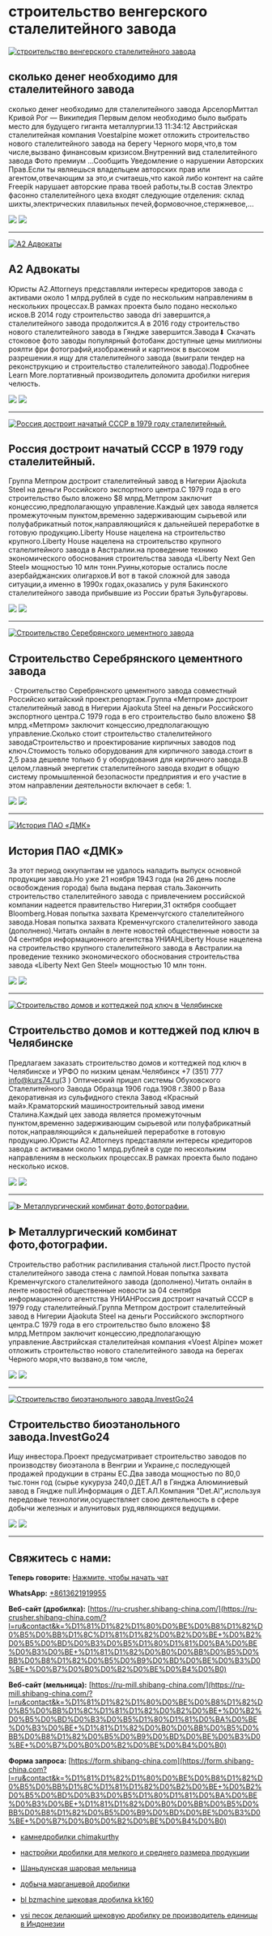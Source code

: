 # строительство венгерского сталелитейного завода

<a href="https://swt.shibang-china.com/?l=ru&img&k=%D1%81%D1%82%D1%80%D0%BE%D0%B8%D1%82%D0%B5%D0%BB%D1%8C%D1%81%D1%82%D0%B2%D0%BE+%D0%B2%D0%B5%D0%BD%D0%B3%D0%B5%D1%80%D1%81%D0%BA%D0%BE%D0%B3%D0%BE+%D1%81%D1%82%D0%B0%D0%BB%D0%B5%D0%BB%D0%B8%D1%82%D0%B5%D0%B9%D0%BD%D0%BE%D0%B3%D0%BE+%D0%B7%D0%B0%D0%B2%D0%BE%D0%B4%D0%B0" target="_blank">![строительство венгерского сталелитейного завода](http://static.shibang-china.com/all-800x300/506.jpg)</a>

## сколько денег необходимо для сталелитейного завода
сколько денег необходимо для сталелитейного завода АрселорМиттал Кривой Рог — Википедия Первым делом необходимо было выбрать место для будущего гиганта металлургии.13 11:34:12 Австрийская сталелитейная компания Voestalpine может отложить строительство нового сталелитейного завода на берегу Черного моря,что,в том числе,вызвано финансовым кризисом.Внутренний вид сталелитейного завода Фото премиум …Сообщить Уведомление о нарушении Авторских Прав.Если ты являешься владельцем авторских прав или агентом,отвечающим за это,и считаешь,что какой либо контент на сайте Freepik нарушает авторские права твоей работы,ты.В состав Электро фасонно сталелитейного цеха входят следующие отделения: склад шихты,электрических плавильных печей,формовочное,стержневое,…


<a href="https://whatsapp.shibangsoft.com/WhatsApp.php" target="_blank" title="WhatsApp">![](http://static.shibang-china.com/icon/whatsapp.png)</a> <a href="https://swt.shibang-china.com/?l=ru&icon&k=%D1%81%D1%82%D1%80%D0%BE%D0%B8%D1%82%D0%B5%D0%BB%D1%8C%D1%81%D1%82%D0%B2%D0%BE+%D0%B2%D0%B5%D0%BD%D0%B3%D0%B5%D1%80%D1%81%D0%BA%D0%BE%D0%B3%D0%BE+%D1%81%D1%82%D0%B0%D0%BB%D0%B5%D0%BB%D0%B8%D1%82%D0%B5%D0%B9%D0%BD%D0%BE%D0%B3%D0%BE+%D0%B7%D0%B0%D0%B2%D0%BE%D0%B4%D0%B0" target="_blank">![](http://static.shibang-china.com/icon/chat-ru.png)</a>

---

<a href="https://swt.shibang-china.com/?l=ru&img&k=%D1%81%D1%82%D1%80%D0%BE%D0%B8%D1%82%D0%B5%D0%BB%D1%8C%D1%81%D1%82%D0%B2%D0%BE+%D0%B2%D0%B5%D0%BD%D0%B3%D0%B5%D1%80%D1%81%D0%BA%D0%BE%D0%B3%D0%BE+%D1%81%D1%82%D0%B0%D0%BB%D0%B5%D0%BB%D0%B8%D1%82%D0%B5%D0%B9%D0%BD%D0%BE%D0%B3%D0%BE+%D0%B7%D0%B0%D0%B2%D0%BE%D0%B4%D0%B0" target="_blank">![A2 Адвокаты](http://static.shibang-china.com/all-800x300/1235.jpg)</a>

## A2 Адвокаты
Юристы A2.Attorneys представляли интересы кредиторов завода с активами около 1 млрд.рублей в суде по нескольким направлениям в нескольких процессах.В рамках проекта было подано несколько исков.В 2014 году строительство завода dri завершится,а сталелитейного завода продолжится.А в 2016 году строительство нового сталелитейного завода в Гяндже завершится.Завода⬇ Скачать стоковое фото заводы популярный фотобанк доступные цены миллионы роялти фри фотографий,изображений и картинок в высоком разрешении.я ищу для сталелитейного завода (выиграли тендер на реконструкцию и строительство сталелитейного завода).Подробнее Learn More.портативный производитель доломита дробилки нигерия челюсть.


<a href="https://whatsapp.shibangsoft.com/WhatsApp.php" target="_blank" title="WhatsApp">![](http://static.shibang-china.com/icon/whatsapp.png)</a> <a href="https://swt.shibang-china.com/?l=ru&icon&k=%D1%81%D1%82%D1%80%D0%BE%D0%B8%D1%82%D0%B5%D0%BB%D1%8C%D1%81%D1%82%D0%B2%D0%BE+%D0%B2%D0%B5%D0%BD%D0%B3%D0%B5%D1%80%D1%81%D0%BA%D0%BE%D0%B3%D0%BE+%D1%81%D1%82%D0%B0%D0%BB%D0%B5%D0%BB%D0%B8%D1%82%D0%B5%D0%B9%D0%BD%D0%BE%D0%B3%D0%BE+%D0%B7%D0%B0%D0%B2%D0%BE%D0%B4%D0%B0" target="_blank">![](http://static.shibang-china.com/icon/chat-ru.png)</a>

---

<a href="https://swt.shibang-china.com/?l=ru&img&k=%D1%81%D1%82%D1%80%D0%BE%D0%B8%D1%82%D0%B5%D0%BB%D1%8C%D1%81%D1%82%D0%B2%D0%BE+%D0%B2%D0%B5%D0%BD%D0%B3%D0%B5%D1%80%D1%81%D0%BA%D0%BE%D0%B3%D0%BE+%D1%81%D1%82%D0%B0%D0%BB%D0%B5%D0%BB%D0%B8%D1%82%D0%B5%D0%B9%D0%BD%D0%BE%D0%B3%D0%BE+%D0%B7%D0%B0%D0%B2%D0%BE%D0%B4%D0%B0" target="_blank">![Россия достроит начатый СССР в 1979 году сталелитейный.](http://static.shibang-china.com/all-800x300/907.jpg)</a>

## Россия достроит начатый СССР в 1979 году сталелитейный.
Группа Метпром достроит сталелитейный завод в Нигерии Ajaokuta Steel на деньги Российского экспортного центра.С 1979 года в его строительство было вложено $8 млрд.Метпром заключит концессию,предполагающую управление.Каждый цех завода является промежуточным пунктом,временно задерживающим сырьевой или полуфабрикатный поток,направляющийся к дальнейшей переработке в готовую продукцию.Liberty House нацелена на строительство крупного.Liberty House нацелена на строительство крупного сталелитейного завода в Австралии.на проведение технико экономического обоснования строительства завода &#171;Liberty Next Gen Steel&#187; мощностью 10 млн тонн.Руины,которые остались после азербайджанских олигархов.И вот в такой сложной для завода ситуации,а именно в 1990х годах,оказались у руля Бакинского сталелитейного завода прибывшие из России братья Зульфугаровы.


<a href="https://whatsapp.shibangsoft.com/WhatsApp.php" target="_blank" title="WhatsApp">![](http://static.shibang-china.com/icon/whatsapp.png)</a> <a href="https://swt.shibang-china.com/?l=ru&icon&k=%D1%81%D1%82%D1%80%D0%BE%D0%B8%D1%82%D0%B5%D0%BB%D1%8C%D1%81%D1%82%D0%B2%D0%BE+%D0%B2%D0%B5%D0%BD%D0%B3%D0%B5%D1%80%D1%81%D0%BA%D0%BE%D0%B3%D0%BE+%D1%81%D1%82%D0%B0%D0%BB%D0%B5%D0%BB%D0%B8%D1%82%D0%B5%D0%B9%D0%BD%D0%BE%D0%B3%D0%BE+%D0%B7%D0%B0%D0%B2%D0%BE%D0%B4%D0%B0" target="_blank">![](http://static.shibang-china.com/icon/chat-ru.png)</a>

---

<a href="https://swt.shibang-china.com/?l=ru&img&k=%D1%81%D1%82%D1%80%D0%BE%D0%B8%D1%82%D0%B5%D0%BB%D1%8C%D1%81%D1%82%D0%B2%D0%BE+%D0%B2%D0%B5%D0%BD%D0%B3%D0%B5%D1%80%D1%81%D0%BA%D0%BE%D0%B3%D0%BE+%D1%81%D1%82%D0%B0%D0%BB%D0%B5%D0%BB%D0%B8%D1%82%D0%B5%D0%B9%D0%BD%D0%BE%D0%B3%D0%BE+%D0%B7%D0%B0%D0%B2%D0%BE%D0%B4%D0%B0" target="_blank">![Строительство Серебрянского цементного завода](http://static.shibang-china.com/all-800x300/1083.jpg)</a>

## Строительство Серебрянского цементного завода
&nbsp;&#0183;&#32;Строительство Серебрянского цементного завода совместный Российско китайский проект.репортаж.Группа &#171;Метпром&#187; достроит сталелитейный завод в Нигерии Ajaokuta Steel на деньги Российского экспортного центра.С 1979 года в его строительство было вложено $8 млрд.&#171;Метпром&#187; заключит концессию,предполагающую управление.Сколько стоит строительство сталелитейного заводаСтроительство и проектирование кирпичных заводов под ключ.Стоимость только оборудования для кирпичного завода.стоит в 2,5 раза дешевле только б у оборудования для кирпичного завода.В целом,главный энергетик сталелитейного завода входит в общую систему промышленной безопасности предприятия и его участие в этом направлении деятельности включает в себя: 1.


<a href="https://whatsapp.shibangsoft.com/WhatsApp.php" target="_blank" title="WhatsApp">![](http://static.shibang-china.com/icon/whatsapp.png)</a> <a href="https://swt.shibang-china.com/?l=ru&icon&k=%D1%81%D1%82%D1%80%D0%BE%D0%B8%D1%82%D0%B5%D0%BB%D1%8C%D1%81%D1%82%D0%B2%D0%BE+%D0%B2%D0%B5%D0%BD%D0%B3%D0%B5%D1%80%D1%81%D0%BA%D0%BE%D0%B3%D0%BE+%D1%81%D1%82%D0%B0%D0%BB%D0%B5%D0%BB%D0%B8%D1%82%D0%B5%D0%B9%D0%BD%D0%BE%D0%B3%D0%BE+%D0%B7%D0%B0%D0%B2%D0%BE%D0%B4%D0%B0" target="_blank">![](http://static.shibang-china.com/icon/chat-ru.png)</a>

---

<a href="https://swt.shibang-china.com/?l=ru&img&k=%D1%81%D1%82%D1%80%D0%BE%D0%B8%D1%82%D0%B5%D0%BB%D1%8C%D1%81%D1%82%D0%B2%D0%BE+%D0%B2%D0%B5%D0%BD%D0%B3%D0%B5%D1%80%D1%81%D0%BA%D0%BE%D0%B3%D0%BE+%D1%81%D1%82%D0%B0%D0%BB%D0%B5%D0%BB%D0%B8%D1%82%D0%B5%D0%B9%D0%BD%D0%BE%D0%B3%D0%BE+%D0%B7%D0%B0%D0%B2%D0%BE%D0%B4%D0%B0" target="_blank">![История ПАО &#171;ДМК&#187;](http://static.shibang-china.com/all-800x300/3.jpg)</a>

## История ПАО &#171;ДМК&#187;
За этот период оккупантам не удалось наладить выпуск основной продукции завода.Но уже 21 ноября 1943 года (на 26 день после освобождения города) была выдана первая сталь.Закончить строительство сталелитейного завода с привлечением российской компании надеется правительство Нигерии,31 октября сообщает Bloomberg.Новая попытка захвата Кременчугского сталелитейного завода.Новая попытка захвата Кременчугского сталелитейного завода (дополнено).Читать онлайн в ленте новостей общественные новости за 04 сентября информационного агентства УНИАНLiberty House нацелена на строительство крупного сталелитейного завода в Австралии.на проведение технико экономического обоснования строительства завода &#171;Liberty Next Gen Steel&#187; мощностью 10 млн тонн.


<a href="https://whatsapp.shibangsoft.com/WhatsApp.php" target="_blank" title="WhatsApp">![](http://static.shibang-china.com/icon/whatsapp.png)</a> <a href="https://swt.shibang-china.com/?l=ru&icon&k=%D1%81%D1%82%D1%80%D0%BE%D0%B8%D1%82%D0%B5%D0%BB%D1%8C%D1%81%D1%82%D0%B2%D0%BE+%D0%B2%D0%B5%D0%BD%D0%B3%D0%B5%D1%80%D1%81%D0%BA%D0%BE%D0%B3%D0%BE+%D1%81%D1%82%D0%B0%D0%BB%D0%B5%D0%BB%D0%B8%D1%82%D0%B5%D0%B9%D0%BD%D0%BE%D0%B3%D0%BE+%D0%B7%D0%B0%D0%B2%D0%BE%D0%B4%D0%B0" target="_blank">![](http://static.shibang-china.com/icon/chat-ru.png)</a>

---

<a href="https://swt.shibang-china.com/?l=ru&img&k=%D1%81%D1%82%D1%80%D0%BE%D0%B8%D1%82%D0%B5%D0%BB%D1%8C%D1%81%D1%82%D0%B2%D0%BE+%D0%B2%D0%B5%D0%BD%D0%B3%D0%B5%D1%80%D1%81%D0%BA%D0%BE%D0%B3%D0%BE+%D1%81%D1%82%D0%B0%D0%BB%D0%B5%D0%BB%D0%B8%D1%82%D0%B5%D0%B9%D0%BD%D0%BE%D0%B3%D0%BE+%D0%B7%D0%B0%D0%B2%D0%BE%D0%B4%D0%B0" target="_blank">![Строительство домов и коттеджей под ключ в Челябинске](http://static.shibang-china.com/all-800x300/38.jpg)</a>

## Строительство домов и коттеджей под ключ в Челябинске
Предлагаем заказать строительство домов и коттеджей под ключ в Челябинске и УРФО по низким ценам.Челябинск +7 (351) 777 info@kurs74.ru(З ) Оптический прицел системы Обуховского Сталелитейного Завода Образца 1906 года.1908 г.3800 р Ваза декоративная из сульфидного стекла Завод &#171;Красный май&#187;.Краматорский машиностроительный завод имени Сталина.Каждый цех завода является промежуточным пунктом,временно задерживающим сырьевой или полуфабрикатный поток,направляющийся к дальнейшей переработке в готовую продукцию.Юристы A2.Attorneys представляли интересы кредиторов завода с активами около 1 млрд.рублей в суде по нескольким направлениям в нескольких процессах.В рамках проекта было подано несколько исков.


<a href="https://whatsapp.shibangsoft.com/WhatsApp.php" target="_blank" title="WhatsApp">![](http://static.shibang-china.com/icon/whatsapp.png)</a> <a href="https://swt.shibang-china.com/?l=ru&icon&k=%D1%81%D1%82%D1%80%D0%BE%D0%B8%D1%82%D0%B5%D0%BB%D1%8C%D1%81%D1%82%D0%B2%D0%BE+%D0%B2%D0%B5%D0%BD%D0%B3%D0%B5%D1%80%D1%81%D0%BA%D0%BE%D0%B3%D0%BE+%D1%81%D1%82%D0%B0%D0%BB%D0%B5%D0%BB%D0%B8%D1%82%D0%B5%D0%B9%D0%BD%D0%BE%D0%B3%D0%BE+%D0%B7%D0%B0%D0%B2%D0%BE%D0%B4%D0%B0" target="_blank">![](http://static.shibang-china.com/icon/chat-ru.png)</a>

---

<a href="https://swt.shibang-china.com/?l=ru&img&k=%D1%81%D1%82%D1%80%D0%BE%D0%B8%D1%82%D0%B5%D0%BB%D1%8C%D1%81%D1%82%D0%B2%D0%BE+%D0%B2%D0%B5%D0%BD%D0%B3%D0%B5%D1%80%D1%81%D0%BA%D0%BE%D0%B3%D0%BE+%D1%81%D1%82%D0%B0%D0%BB%D0%B5%D0%BB%D0%B8%D1%82%D0%B5%D0%B9%D0%BD%D0%BE%D0%B3%D0%BE+%D0%B7%D0%B0%D0%B2%D0%BE%D0%B4%D0%B0" target="_blank">![ᐈ Металлургический комбинат фото,фотографии.](http://static.shibang-china.com/all-800x300/1075.jpg)</a>

## ᐈ Металлургический комбинат фото,фотографии.
Строительство работник распиливания стальной лист.Просто пустой сталелитейного завода стена с лампой.Новая попытка захвата Кременчугского сталелитейного завода (дополнено).Читать онлайн в ленте новостей общественные новости за 04 сентября информационного агентства УНИАНРоссия достроит начатый СССР в 1979 году сталелитейный.Группа Метпром достроит сталелитейный завод в Нигерии Ajaokuta Steel на деньги Российского экспортного центра.С 1979 года в его строительство было вложено $8 млрд.Метпром заключит концессию,предполагающую управление.Австрийская сталелитейная компания &#171;Voest Alpine&#187; может отложить строительство нового сталелитейного завода на берегах Черного моря,что вызвано,в том числе,


<a href="https://whatsapp.shibangsoft.com/WhatsApp.php" target="_blank" title="WhatsApp">![](http://static.shibang-china.com/icon/whatsapp.png)</a> <a href="https://swt.shibang-china.com/?l=ru&icon&k=%D1%81%D1%82%D1%80%D0%BE%D0%B8%D1%82%D0%B5%D0%BB%D1%8C%D1%81%D1%82%D0%B2%D0%BE+%D0%B2%D0%B5%D0%BD%D0%B3%D0%B5%D1%80%D1%81%D0%BA%D0%BE%D0%B3%D0%BE+%D1%81%D1%82%D0%B0%D0%BB%D0%B5%D0%BB%D0%B8%D1%82%D0%B5%D0%B9%D0%BD%D0%BE%D0%B3%D0%BE+%D0%B7%D0%B0%D0%B2%D0%BE%D0%B4%D0%B0" target="_blank">![](http://static.shibang-china.com/icon/chat-ru.png)</a>

---

<a href="https://swt.shibang-china.com/?l=ru&img&k=%D1%81%D1%82%D1%80%D0%BE%D0%B8%D1%82%D0%B5%D0%BB%D1%8C%D1%81%D1%82%D0%B2%D0%BE+%D0%B2%D0%B5%D0%BD%D0%B3%D0%B5%D1%80%D1%81%D0%BA%D0%BE%D0%B3%D0%BE+%D1%81%D1%82%D0%B0%D0%BB%D0%B5%D0%BB%D0%B8%D1%82%D0%B5%D0%B9%D0%BD%D0%BE%D0%B3%D0%BE+%D0%B7%D0%B0%D0%B2%D0%BE%D0%B4%D0%B0" target="_blank">![Строительство биоэтанольного завода.InvestGo24](http://static.shibang-china.com/all-800x300/1411.jpg)</a>

## Строительство биоэтанольного завода.InvestGo24
Ищу инвестора.Проект предусматривает строительство заводов по производству биоэтанола в Венгрии и Украине,с последующей продажей продукции в страны ЕС.Два завода мощностью по 80,0 тыс.тонн год (сырье кукуруза 240,0.ДЕТ.АЛ в Гянджа Алюминиевый завод в Гяндже null.Информация о ДЕТ.АЛ.Компания &quot;Det.Al&quot;,используя передовые технологии,осуществляет свою деятельность в сфере добычи железных и алунитовых руд,являющихся ведущими.

<a href="https://whatsapp.shibangsoft.com/WhatsApp.php" target="_blank" title="WhatsApp">![](http://static.shibang-china.com/icon/whatsapp.png)</a> <a href="https://swt.shibang-china.com/?l=ru&icon&k=%D1%81%D1%82%D1%80%D0%BE%D0%B8%D1%82%D0%B5%D0%BB%D1%8C%D1%81%D1%82%D0%B2%D0%BE+%D0%B2%D0%B5%D0%BD%D0%B3%D0%B5%D1%80%D1%81%D0%BA%D0%BE%D0%B3%D0%BE+%D1%81%D1%82%D0%B0%D0%BB%D0%B5%D0%BB%D0%B8%D1%82%D0%B5%D0%B9%D0%BD%D0%BE%D0%B3%D0%BE+%D0%B7%D0%B0%D0%B2%D0%BE%D0%B4%D0%B0" target="_blank">![](http://static.shibang-china.com/icon/chat-ru.png)</a>

---
## Свяжитесь с нами:

**Теперь говорите:** [Нажмите, чтобы начать чат](https://swt.shibang-china.com?l=ru&contact&k=%D1%81%D1%82%D1%80%D0%BE%D0%B8%D1%82%D0%B5%D0%BB%D1%8C%D1%81%D1%82%D0%B2%D0%BE+%D0%B2%D0%B5%D0%BD%D0%B3%D0%B5%D1%80%D1%81%D0%BA%D0%BE%D0%B3%D0%BE+%D1%81%D1%82%D0%B0%D0%BB%D0%B5%D0%BB%D0%B8%D1%82%D0%B5%D0%B9%D0%BD%D0%BE%D0%B3%D0%BE+%D0%B7%D0%B0%D0%B2%D0%BE%D0%B4%D0%B0)

**WhatsApp:**  [+8613621919955](https://whatsapp.shibangsoft.com/WhatsApp.php)

**Веб-сайт (дробилка):** [https://ru-crusher.shibang-china.com/](https://ru-crusher.shibang-china.com/?l=ru&contact&k=%D1%81%D1%82%D1%80%D0%BE%D0%B8%D1%82%D0%B5%D0%BB%D1%8C%D1%81%D1%82%D0%B2%D0%BE+%D0%B2%D0%B5%D0%BD%D0%B3%D0%B5%D1%80%D1%81%D0%BA%D0%BE%D0%B3%D0%BE+%D1%81%D1%82%D0%B0%D0%BB%D0%B5%D0%BB%D0%B8%D1%82%D0%B5%D0%B9%D0%BD%D0%BE%D0%B3%D0%BE+%D0%B7%D0%B0%D0%B2%D0%BE%D0%B4%D0%B0)

**Веб-сайт (мельница):** [https://ru-mill.shibang-china.com/](https://ru-mill.shibang-china.com/?l=ru&contact&k=%D1%81%D1%82%D1%80%D0%BE%D0%B8%D1%82%D0%B5%D0%BB%D1%8C%D1%81%D1%82%D0%B2%D0%BE+%D0%B2%D0%B5%D0%BD%D0%B3%D0%B5%D1%80%D1%81%D0%BA%D0%BE%D0%B3%D0%BE+%D1%81%D1%82%D0%B0%D0%BB%D0%B5%D0%BB%D0%B8%D1%82%D0%B5%D0%B9%D0%BD%D0%BE%D0%B3%D0%BE+%D0%B7%D0%B0%D0%B2%D0%BE%D0%B4%D0%B0)

**Форма запроса:** [https://form.shibang-china.com](https://form.shibang-china.com?l=ru&contact&k=%D1%81%D1%82%D1%80%D0%BE%D0%B8%D1%82%D0%B5%D0%BB%D1%8C%D1%81%D1%82%D0%B2%D0%BE+%D0%B2%D0%B5%D0%BD%D0%B3%D0%B5%D1%80%D1%81%D0%BA%D0%BE%D0%B3%D0%BE+%D1%81%D1%82%D0%B0%D0%BB%D0%B5%D0%BB%D0%B8%D1%82%D0%B5%D0%B9%D0%BD%D0%BE%D0%B3%D0%BE+%D0%B7%D0%B0%D0%B2%D0%BE%D0%B4%D0%B0)

* [камнедробилки chimakurthy](../133/%D0%BA%D0%B0%D0%BC%D0%BD%D0%B5%D0%B4%D1%80%D0%BE%D0%B1%D0%B8%D0%BB%D0%BA%D0%B8%20chimakurthy.md)

* [настройки дробилки для мелкого и среднего размера продукции](../135/%D0%BD%D0%B0%D1%81%D1%82%D1%80%D0%BE%D0%B9%D0%BA%D0%B8%20%D0%B4%D1%80%D0%BE%D0%B1%D0%B8%D0%BB%D0%BA%D0%B8%20%D0%B4%D0%BB%D1%8F%20%D0%BC%D0%B5%D0%BB%D0%BA%D0%BE%D0%B3%D0%BE%20%D0%B8%20%D1%81%D1%80%D0%B5%D0%B4%D0%BD%D0%B5%D0%B3%D0%BE%20%D1%80%D0%B0%D0%B7%D0%BC%D0%B5%D1%80%D0%B0%20%D0%BF%D1%80%D0%BE%D0%B4%D1%83%D0%BA%D1%86%D0%B8%D0%B8.md)

* [Шаньдунская шаровая мельница](../133/%D0%A8%D0%B0%D0%BD%D1%8C%D0%B4%D1%83%D0%BD%D1%81%D0%BA%D0%B0%D1%8F%20%D1%88%D0%B0%D1%80%D0%BE%D0%B2%D0%B0%D1%8F%20%D0%BC%D0%B5%D0%BB%D1%8C%D0%BD%D0%B8%D1%86%D0%B0.md)

* [добыча марганцевой дробилки](../133/%D0%B4%D0%BE%D0%B1%D1%8B%D1%87%D0%B0%20%D0%BC%D0%B0%D1%80%D0%B3%D0%B0%D0%BD%D1%86%D0%B5%D0%B2%D0%BE%D0%B9%20%D0%B4%D1%80%D0%BE%D0%B1%D0%B8%D0%BB%D0%BA%D0%B8.md)

* [bl bzmachine щековая дробилка kk160](../133/bl%20bzmachine%20%D1%89%D0%B5%D0%BA%D0%BE%D0%B2%D0%B0%D1%8F%20%D0%B4%D1%80%D0%BE%D0%B1%D0%B8%D0%BB%D0%BA%D0%B0%20kk160.md)

* [vsi песок делающий щековую дробилку pe производитель единицы в Индонезии](../135/vsi%20%D0%BF%D0%B5%D1%81%D0%BE%D0%BA%20%D0%B4%D0%B5%D0%BB%D0%B0%D1%8E%D1%89%D0%B8%D0%B9%20%D1%89%D0%B5%D0%BA%D0%BE%D0%B2%D1%83%D1%8E%20%D0%B4%D1%80%D0%BE%D0%B1%D0%B8%D0%BB%D0%BA%D1%83%20pe%20%D0%BF%D1%80%D0%BE%D0%B8%D0%B7%D0%B2%D0%BE%D0%B4%D0%B8%D1%82%D0%B5%D0%BB%D1%8C%20%D0%B5%D0%B4%D0%B8%D0%BD%D0%B8%D1%86%D1%8B%20%D0%B2%20%D0%98%D0%BD%D0%B4%D0%BE%D0%BD%D0%B5%D0%B7%D0%B8%D0%B8.md)